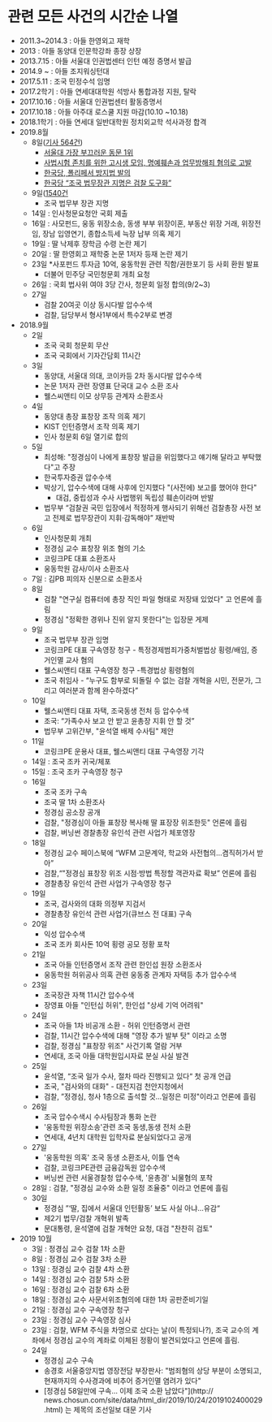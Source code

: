 
관련 모든 사건의 시간순 나열
==========================
 
  * 2011.3~2014.3 : 아들 한영외고 재학
  * 2013 : 아들 동양대 인문학강좌 종장 상장
  * 2013.7.15 : 아들 서울대 인권법센터 인턴 예정 증명서 발급
  * 2014.9 ~ : 아들 조지워싱턴대
  * 2017.5.11 : 조국 민정수석 임명 
  * 2017.2학기 : 아들 연세대대학원 석방사 통합과정 지원, 탈락
  * 2017.10.16 : 아들 서울대 인권법센터 활동증명서
  * 2017.10.18 : 아들 아주대 로스쿨 지원 마감(10.10 ~10.18)
  * 2018.1학기 : 아들 연세대 일반대학원 정치외교학 석사과정 합격
  * 2019.8월
    * 8일([기사 564건](https://search.naver.com/search.naver?&where=news&query=%EC%A1%B0%EA%B5%AD&sm=tab_pge&sort=0&photo=0&field=0&reporter_article=&pd=3&ds=2019.08.08&de=2019.08.08&docid=&nso=so:r,p:from20190808to20190808,a:all&mynews=0&cluster_rank=338&start=161&refresh_start=0)) 
      * [서울대 가장 부끄러운 동문 1위](https://news.naver.com/main/read.nhn?mode=LSD&mid=sec&sid1=100&oid=025&aid=0002928290)
      * [사법시험 존치를 위한 고시생 모임, 명예훼손과 업무방해죄 혐의로 고발](https://news.naver.com/main/read.nhn?mode=LSD&mid=sec&sid1=102&oid=079&aid=0003257590)
      * [한국당, 폴리페서 방지법 발의](http://www.ilyoseoul.co.kr/news/articleView.html?idxno=327496)
      * [한국당 “조국 법무장관 지명은 검찰 도구화”](https://news.naver.com/main/read.nhn?mode=LSD&mid=sec&sid1=100&oid=469&aid=0000412044)
    * 9일([1540건](https://search.naver.com/search.naver?where=news&query=조국&sm=tab_opt&sort=0&photo=0&field=0&reporter_article=&pd=3&ds=2019.08.09&de=2019.08.09&docid=&nso=so%3Ar%2Cp%3Afrom20190809to20190809%2Ca%3Aall&mynews=0&refresh_start=0&related=0)
      * 조국 법무부 장관 지명
    * 14일 : 인사청문요청안 국회 제출
    * 16일 : 사모펀드, 웅동 위장소송, 동생 부부 위장이혼, 부동산 위장 거래, 위장전임, 장남 입영연기, 종합소득세 늑장 납부 의혹 제기
    * 19일 : 딸 낙제후 장학금 수령 논란 제기 
    * 20일 : 딸 한영회고 재학중 논문 1저자 등재 논란 제기
    * 23일 
      *사포펀드 투자금 10억, 웅동학원 관련 직함/권한포기 등 사회 환원 발표
      * 더불어 민주당 국민청문회 개최 요청
    * 26일 : 국회 법사위 여야 3당 간사, 청문회 일정 합의(9/2~3)
    * 27일 
      * 검찰 20여곳 이상 동시다발 압수수색
      * 검찰, 담당부서 형사1부에서 특수2부로 변경
  * 2018.9월
    * 2일
      * 조국 국회 청문회 무산
      * 조국 국회에서 기자간담회 11시간
    * 3일
      * 동양대, 서울대 의대, 코이카등 2차 동시다발 압수수색
      * 논문 1저자 관련 장영표 단국대 교수 소환 조사
      * 웰스씨앤티 이모 상무등 관계자 소환조사
    * 4일
      * 동양대 총장 표창장 조작 의혹 제기
      * KIST 인턴증명서 조작 의혹 제기
      * 인사 청문회 6일 열기로 합의
    * 5일
      * 최성해: "정경심이 나에게 표창장 발급을 위임했다고 얘기해 달라고 부탁했다"고 주장
      * 한국투자증권 압수수색
      * 박상기, 압수수색에 대해 사후에 인지했다 "(사전에) 보고를 했어야 한다"
        * 대검, 중립성과 수사 사법행위 독립성 훼손이라며 반발
      * 법무부 “검찰권 국민 입장에서 적정하게 행사되기 위해선 검찰총장 사전 보고 전제로 법무장관이 지휘·감독해야” 재반박
    * 6일
      * 인사청문회 개최
      * 정경심 교수 표창장 위조 혐의 기소
      * 코링크PE 대표 소환조사
      * 웅동학원 감사/이사 소환조사
    * 7일 : 김PB 피의자 신분으로 소환조사
    * 8일
      * 검찰 "연구실 컴퓨터에 총장 직인 파일 형태로 저장돼 있었다" 고 언론에 흘림
      * 정경심 "정확한 경위나 진위 알지 못한다"는 입장문 게제
    * 9일
      * 조국 법무부 장관 임명
      * 코링크PE 대표 구속영장 청구 - 특정경제범죄가중처벌법상 횡령/배임, 증거인멸 교사 혐의
      * 웰스씨앤티 대표 구속영장 청구 -특경법상 횡령혐의
      * 조국 취임사 - “누구도 함부로 되돌릴 수 없는 검찰 개혁을 시민, 전문가, 그리고 여러분과 함께 완수하겠다”
    * 10일
      * 웰스씨앤티 대표 자택, 조국동생 전처 등 압수수색
      * 조국: “가족수사 보고 안 받고 윤총장 지휘 안 할 것”
      * 법무부 고위간부, "윤석열 배제 수사팀" 제안
    * 11일
      * 코링크PE 운용사 대표, 웰스씨앤티 대표 구속영장 기각
    * 14일 : 조국 조카 귀국/체포
    * 15일 : 조국 조카 구속영장 청구
    * 16일
      * 조국 조카 구속
      * 조국 딸 1차 소환조사
      * 정경심 공소장 공개
      * 검찰, "정경심이 아들 표창장 복사해 딸 표장장 위조한듯" 언론에 흘림
      * 검찰, 버닝썬 경찰총장 유인석 관련 사업가 체포영장
    * 18일
      * 정경심 교수 페이스북에 “WFM 고문계약, 학교와 사전협의…겸직허가서 받아”
      * 검찰,“"정경심 표창장 위조 시점·방법 특정할 객관자료 확보” 언론에 흘림
      * 경찰총장 유인석 관련 사업가 구속영장 청구
    * 19일
      * 조국, 검사와의 대화 의정부 지검서
      * 경찰총장 유인석 관련 사업가(큐브스 전 대표) 구속
    * 20일
      * 익성 압수수색
      * 조국 조카 회사돈 10억 횡령 공모 정황 포착
    * 21일
      * 조국 아들 인턴증명서 조작 관련 한인섭 원장 소환조사
      * 웅동학원 허위공사 의혹 관련 웅동중 관계자 자택등 추가 압수수색
    * 23일
      * 조국장관 자책 11시간 압수수색
      * 장영표 아들 "인턴십 허위", 한인섭 "상세 기억 어려워"
    * 24일
      * 조국 아들 1차 비공개 소환 - 허위 인턴증명서 관련
      * 검찰, 11시간 압수수색에 대해 "영장 추가 발부 탓" 이라고 소명
      * 검찰, 정경심 "표창장 위조" 사건기록 열람 거부
      * 연세대, 조국 아들 대학원입시자료 분실 사실 발견
    * 25일
      * 윤석열, “조국 일가 수사, 절차 따라 진행되고 있다“ 첫 공개 언급
      * 조국, "검사와의 대화" - 대전지검 천안지청에서
      * 검찰, ”정경심, 청사 1층으로 출석할 것…일정은 미정"이라고 언론에 흘림
    * 26일
      * 조국 압수수색시 수사팀장과 통화 논란
      * '웅동학원 위장소송'관련 조국 동생,동생 전처 소환
      * 연세대, 4년치 대학원 입학자료 분실되었다고 공개
    * 27일
      * '웅동학원 의혹' 조국 동생 소환조사, 이틀 연속
      * 검찰, 코링크PE관련 금융감독원 압수수색
      * 버닝썬 관련 서울경찰청 압수수색, '윤총경' 뇌물혐의 포착
    * 28일 : 검찰, "정경심 교수와 소환 일정 조율중" 이라고 언론에 흘림
    * 30일
      * 정경심 ”‘딸, 집에서 서울대 인턴활동’ 보도 사실 아냐…유감“
      * 제2기 법무/검찰 개혁위 발족
      * 문대통령, 윤석열에 검찰 개혁안 요청, 대검 "찬찬히 검토"
  * 2019 10월
    * 3일 : 정경심 교수 검찰 1차 소환
    * 8일 : 정경심 교수 검찰 3차 소환
    * 13일 : 정경심 교수 검찰 4차 소환
    * 14일 : 정경심 교수 검찰 5차 소환
    * 16일 : 정경심 교수 검찰 6차 소환
    * 18일 : 정경심 교수 사문서위조혐의에 대한 1차 공판준비기일
    * 21일 : 정경심 교수 구속영장 청구
    * 23일 : 정경심 교수 구속영장 심사
    * 23일 : 검찰, WFM 주식을 차명으로 샀다는 날(이 특정되나?), 조국 교수의 계좌에서 정경심 교수의 계좌로 이체된 정황이 발견되었다고 언론에 흘림.
    * 24일
      * 정경심 교수 구속
      * 송경호 서울중앙지법 영장전담 부장판사: "범죄혐의 상당 부분이 소명되고, 현재까지의 수사경과에 비추어 증거인멸 염려가 있다"
      * [정경심 58일만에 구속… 이제 조국 소환 남았다"](http:// news.chosun.com/site/data/html_dir/2019/10/24/2019102400029.html) 는 제목의 조선일보 대문 기사


